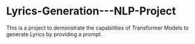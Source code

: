 # Lyrics-Generation---NLP-Project
This is a project to demonstrate the capabilities of Transformer Models to generate Lyrics by providing a prompt.
